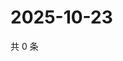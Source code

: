 # 2025-10-23

共 0 条

<!-- BEGIN ZHIHUVIDEO -->
<!-- 最后更新时间 Thu Oct 23 2025 11:31:35 GMT+0800 (China Standard Time) -->

<!-- END ZHIHUVIDEO -->
